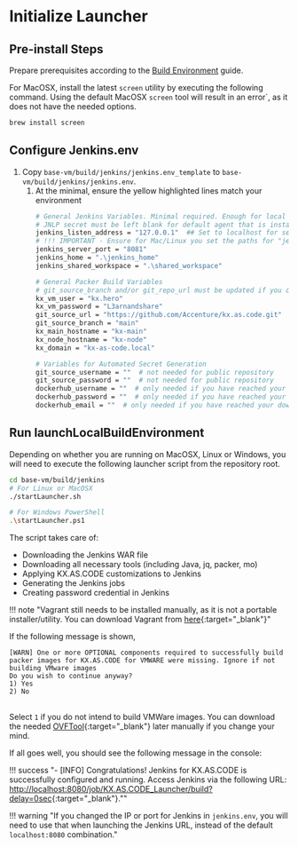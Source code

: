 # Initialize Launcher

## Pre-install Steps

Prepare prerequisites according to the [Build Environment](../../Build/Local-Virtualizations/) guide.

For MacOSX, install the latest `screen` utility by executing the following command. Using the default MacOSX `screen` tool will result in an error`, as it does not have the needed options.
```bash
brew install screen
```

## Configure Jenkins.env
1. Copy `base-vm/build/jenkins/jenkins.env_template` to `base-vm/build/jenkins/jenkins.env`.
   1. At the minimal, ensure the yellow highlighted lines match your environment
      ```bash linenums="1" hl_lines="3 4 5 6 7"
      # General Jenkins Variables. Minimal required. Enough for local virtualization
      # JNLP secret must be left blank for default agent that is installed with the initial setup
      jenkins_listen_address = "127.0.0.1"  ## Set to localhost for security reasons
      # !!! IMPORTANT - Ensure for Mac/Linux you set the paths for "jenkins_home" and "jenkins_shared_workspace" to start with ./ instead of .\ for Windows!
      jenkins_server_port = "8081"
      jenkins_home = ".\jenkins_home"
      jenkins_shared_workspace = ".\shared_workspace"
   
      # General Packer Build Variables
      # git_source_branch and/or git_repo_url must be updated if you created a new branch or forked the original repository
      kx_vm_user = "kx.hero"
      kx_vm_password = "L3arnandshare"
      git_source_url = "https://github.com/Accenture/kx.as.code.git"
      git_source_branch = "main"
      kx_main_hostname = "kx-main"
      kx_node_hostname = "kx-node"
      kx_domain = "kx-as-code.local"
   
      # Variables for Automated Secret Generation
      git_source_username = ""  # not needed for public repository
      git_source_password = ""  # not needed for public repository
      dockerhub_username = ""  # only needed if you have reached your download limit
      dockerhub_password = ""  # only needed if you have reached your download limit
      dockerhub_email = ""  # only needed if you have reached your download limit
      ```

## Run launchLocalBuildEnvironment
Depending on whether you are running on MacOSX, Linux or Windows, you will need to execute the following launcher script from the repository root.
```bash
cd base-vm/build/jenkins
# For Linux or MacOSX
./startLauncher.sh

# For Windows PowerShell
.\startLauncher.ps1
```

The script takes care of:

- Downloading the Jenkins WAR file
- Downloading all necessary tools (including Java, jq, packer, mo)
- Applying KX.AS.CODE customizations to Jenkins
- Generating the Jenkins jobs
- Creating password credential in Jenkins

!!! note "Vagrant still needs to be installed manually, as it is not a portable installer/utility. You can download Vagrant from [here](https://www.vagrantup.com/downloads.html){:target="\_blank"}"

If the following message is shown,

<pre>
<code><span style="white-space: pre-wrap;">[WARN] One or more OPTIONAL components required to successfully build packer images for KX.AS.CODE for VMWARE were missing. Ignore if not building VMware images
Do you wish to continue anyway?
1) Yes
2) No</span>
</code>
</pre>

Select `1` if you do not intend to build VMWare images. You can download the needed [OVFTool](https://code.vmware.com/web/tool/4.4.0/ovf){:target="\_blank"} later manually if you change your mind.

If all goes well, you should see the following message in the console:

!!! success "- [INFO] Congratulations! Jenkins for KX.AS.CODE is successfully configured and running. Access Jenkins via the following URL: [http://localhost:8080/job/KX.AS.CODE_Launcher/build?delay=0sec](http://localhost:8080/job/KX.AS.CODE_Launcher/build?delay=0sec){:target="\_blank"}.""

!!! warning "If you changed the IP or port for Jenkins in `jenkins.env`, you will need to use that when launching the Jenkins URL, instead of the default `localhost:8080` combination."

